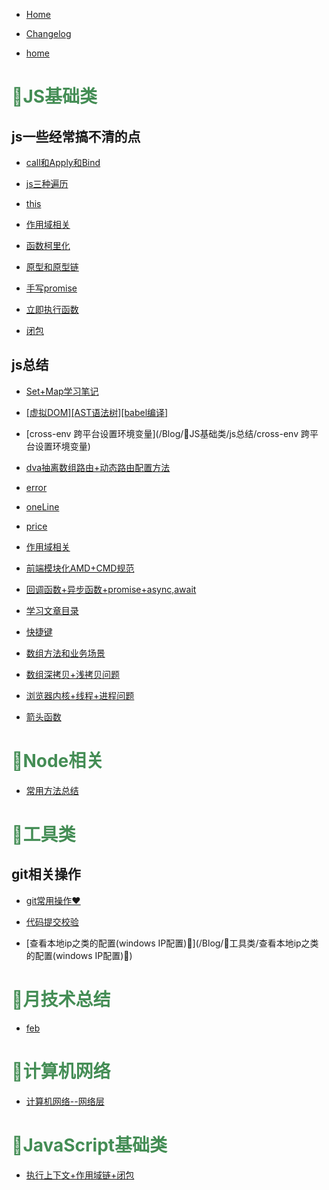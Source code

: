 
* [Home](/Blog)
* [Changelog](/Blog/changelog)

* [home](/Blog//home) 

<h1 style="color:#448d55;">🍉JS基础类</h1> 

## js一些经常搞不清的点 

* [call和Apply和Bind](/Blog/🍉JS基础类/js一些经常搞不清的点/call和Apply和Bind) 

* [js三种遍历](/Blog/🍉JS基础类/js一些经常搞不清的点/js三种遍历) 

* [this](/Blog/🍉JS基础类/js一些经常搞不清的点/this) 

* [作用域相关](/Blog/🍉JS基础类/js一些经常搞不清的点/作用域相关) 

* [函数柯里化](/Blog/🍉JS基础类/js一些经常搞不清的点/函数柯里化) 

* [原型和原型链](/Blog/🍉JS基础类/js一些经常搞不清的点/原型和原型链) 

* [手写promise](/Blog/🍉JS基础类/js一些经常搞不清的点/手写promise) 

* [立即执行函数](/Blog/🍉JS基础类/js一些经常搞不清的点/立即执行函数) 

* [闭包](/Blog/🍉JS基础类/js一些经常搞不清的点/闭包) 

## js总结 

* [Set+Map学习笔记](/Blog/🍉JS基础类/js总结/Set+Map学习笔记) 

* [[虚拟DOM][AST语法树][babel编译]](/Blog/🍉JS基础类/js总结/[虚拟DOM][AST语法树][babel编译]) 

* [cross-env 跨平台设置环境变量](/Blog/🍉JS基础类/js总结/cross-env 跨平台设置环境变量) 

* [dva抽离数组路由+动态路由配置方法](/Blog/🍉JS基础类/js总结/dva抽离数组路由+动态路由配置方法) 

* [error](/Blog/🍉JS基础类/js总结/error) 

* [oneLine](/Blog/🍉JS基础类/js总结/oneLine) 

* [price](/Blog/🍉JS基础类/js总结/price) 

* [作用域相关](/Blog/🍉JS基础类/js总结/作用域相关) 

* [前端模块化AMD+CMD规范](/Blog/🍉JS基础类/js总结/前端模块化AMD+CMD规范) 

* [回调函数+异步函数+promise+async,await](/Blog/🍉JS基础类/js总结/回调函数+异步函数+promise+async,await) 

* [学习文章目录](/Blog/🍉JS基础类/js总结/学习文章目录) 

* [快捷键](/Blog/🍉JS基础类/js总结/快捷键) 

* [数组方法和业务场景](/Blog/🍉JS基础类/js总结/数组方法和业务场景) 

* [数组深拷贝+浅拷贝问题](/Blog/🍉JS基础类/js总结/数组深拷贝+浅拷贝问题) 

* [浏览器内核+线程+进程问题](/Blog/🍉JS基础类/js总结/浏览器内核+线程+进程问题) 

* [箭头函数](/Blog/🍉JS基础类/js总结/箭头函数) 

<h1 style="color:#448d55;">🍋Node相关</h1> 

* [常用方法总结](/Blog/🍋Node相关/常用方法总结) 

<h1 style="color:#448d55;">🍓工具类</h1> 

## git相关操作 

* [git常用操作❤](/Blog/🍓工具类/git相关操作/git常用操作❤) 

* [代码提交校验](/Blog/🍓工具类/git相关操作/代码提交校验) 

* [查看本地ip之类的配置(windows IP配置)🥝](/Blog/🍓工具类/查看本地ip之类的配置(windows IP配置)🥝) 

<h1 style="color:#448d55;">🍧月技术总结</h1> 

* [feb](/Blog/🍧月技术总结/feb) 

<h1 style="color:#448d55;">🍭计算机网络</h1> 

* [计算机网络--网络层](/Blog/🍭计算机网络/计算机网络--网络层) 

<h1 style="color:#448d55;">🐳JavaScript基础类</h1> 

* [执行上下文+作用域链+闭包](/Blog/🐳JavaScript基础类/执行上下文+作用域链+闭包) 


